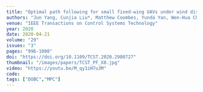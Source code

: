```yaml
---
title: "Optimal path following for small fixed-wing UAVs under wind disturbances"
authors: "Jun Yang, Cunjia Liu*, Matthew Coombes, Yunda Yan, Wen-Hua Chen"
venue: "IEEE Transactions on Control Systems Technology"
year: 2020
date: 2020-04-21
volume: "29"
issues: "3"
pages: "996-1008"
doi: "https://doi.org/10.1109/TCST.2020.2980727"
thumbnail: "/images/papers/TCST_PF_X8.jpg"
video: "https://youtu.be/M_qy1iH7u3M"
code: 
tags: ["DOBC","MPC"]
---
```


